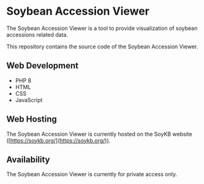 # Soybean Accession Viewer

<!-- badges: start -->
<!-- badges: end -->

The Soybean Accession Viewer is a tool to provide visualization of soybean accessions related data.

This repository contains the source code of the Soybean Accession Viewer.

## Web Development

- PHP 8
- HTML
- CSS
- JavaScript

## Web Hosting

The Soybean Accession Viewer is currently hosted on the SoyKB website ([https://soykb.org/](https://soykb.org/)).

## Availability

The Soybean Accession Viewer is currently for private access only.
